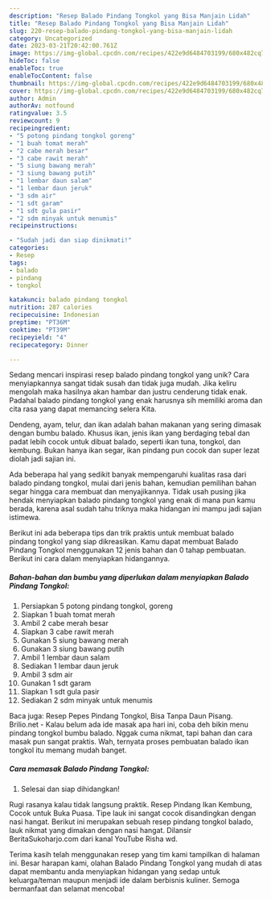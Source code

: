 ```yaml
---
description: "Resep Balado Pindang Tongkol yang Bisa Manjain Lidah"
title: "Resep Balado Pindang Tongkol yang Bisa Manjain Lidah"
slug: 220-resep-balado-pindang-tongkol-yang-bisa-manjain-lidah
category: Uncategorized
date: 2023-03-21T20:42:00.761Z
image: https://img-global.cpcdn.com/recipes/422e9d6484703199/680x482cq70/balado-pindang-tongkol-foto-resep-utama.jpg
hideToc: false
enableToc: true
enableTocContent: false
thumbnail: https://img-global.cpcdn.com/recipes/422e9d6484703199/680x482cq70/balado-pindang-tongkol-foto-resep-utama.jpg
cover: https://img-global.cpcdn.com/recipes/422e9d6484703199/680x482cq70/balado-pindang-tongkol-foto-resep-utama.jpg
author: Admin
authorAv: notfound
ratingvalue: 3.5
reviewcount: 9
recipeingredient:
- "5 potong pindang tongkol goreng"
- "1 buah tomat merah"
- "2 cabe merah besar"
- "3 cabe rawit merah"
- "5 siung bawang merah"
- "3 siung bawang putih"
- "1 lembar daun salam"
- "1 lembar daun jeruk"
- "3 sdm air"
- "1 sdt garam"
- "1 sdt gula pasir"
- "2 sdm minyak untuk menumis"
recipeinstructions:

- "Sudah jadi dan siap dinikmati!"
categories:
- Resep
tags:
- balado
- pindang
- tongkol

katakunci: balado pindang tongkol 
nutrition: 287 calories
recipecuisine: Indonesian
preptime: "PT36M"
cooktime: "PT39M"
recipeyield: "4"
recipecategory: Dinner

---
```





Sedang mencari inspirasi resep balado pindang tongkol yang unik? Cara menyiapkannya sangat tidak susah dan tidak juga mudah. Jika keliru mengolah maka hasilnya akan hambar dan justru cenderung tidak enak. Padahal balado pindang tongkol yang enak harusnya sih memiliki aroma dan cita rasa yang dapat memancing selera Kita.





Dendeng, ayam, telur, dan ikan adalah bahan makanan yang sering dimasak dengan bumbu balado. Khusus ikan, jenis ikan yang berdaging tebal dan padat lebih cocok untuk dibuat balado, seperti ikan tuna, tongkol, dan kembung. Bukan hanya ikan segar, ikan pindang pun cocok dan super lezat diolah jadi sajian ini.

Ada beberapa hal yang sedikit banyak mempengaruhi kualitas rasa dari balado pindang tongkol, mulai dari jenis bahan, kemudian pemilihan bahan segar hingga cara membuat dan menyajikannya. Tidak usah pusing jika hendak menyiapkan balado pindang tongkol yang enak di mana pun kamu berada, karena asal sudah tahu triknya maka hidangan ini mampu jadi sajian istimewa.






Berikut ini ada beberapa tips dan trik praktis untuk membuat balado pindang tongkol yang siap dikreasikan. Kamu dapat membuat Balado Pindang Tongkol menggunakan 12 jenis bahan dan 0 tahap pembuatan. Berikut ini cara dalam menyiapkan hidangannya.

<!--inarticleads1-->

##### Bahan-bahan dan bumbu yang diperlukan dalam menyiapkan Balado Pindang Tongkol:

1. Persiapkan 5 potong pindang tongkol, goreng
1. Siapkan 1 buah tomat merah
1. Ambil 2 cabe merah besar
1. Siapkan 3 cabe rawit merah
1. Gunakan 5 siung bawang merah
1. Gunakan 3 siung bawang putih
1. Ambil 1 lembar daun salam
1. Sediakan 1 lembar daun jeruk
1. Ambil 3 sdm air
1. Gunakan 1 sdt garam
1. Siapkan 1 sdt gula pasir
1. Sediakan 2 sdm minyak untuk menumis


Baca juga: Resep Pepes Pindang Tongkol, Bisa Tanpa Daun Pisang. Brilio.net - Kalau belum ada ide masak apa hari ini, coba deh bikin menu pindang tongkol bumbu balado. Nggak cuma nikmat, tapi bahan dan cara masak pun sangat praktis. Wah, ternyata proses pembuatan balado ikan tongkol itu memang mudah banget. 

<!--inarticleads2-->

##### Cara memasak Balado Pindang Tongkol:


1. Selesai dan siap dihidangkan!

Rugi rasanya kalau tidak langsung praktik. Resep Pindang Ikan Kembung, Cocok untuk Buka Puasa. Tipe lauk ini sangat cocok disandingkan dengan nasi hangat. Berikut ini merupakan sebuah resep pindang tongkol balado, lauk nikmat yang dimakan dengan nasi hangat. Dilansir BeritaSukoharjo.com dari kanal YouTube Risha wd. 

Terima kasih telah menggunakan resep yang tim kami tampilkan di halaman ini. Besar harapan kami, olahan Balado Pindang Tongkol yang mudah di atas dapat membantu anda menyiapkan hidangan yang sedap untuk keluarga/teman maupun menjadi ide dalam berbisnis kuliner. Semoga bermanfaat dan selamat mencoba!
